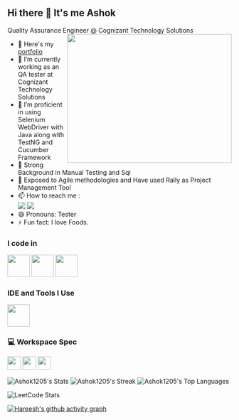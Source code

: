 ## Hi there 👋 It's me Ashok

Quality Assurance Engineer @ Cognizant Technology Solutions
<img align="right" width="370" height="290" src="https://i.pinimg.com/originals/47/f0/34/47f0342cec72b800463bf003eac1257e.gif">
- 🔭 Here's my [portfolio](https://ashokcruzz.000webhostapp.com/)                                                 
- 🌱 I’m currently working as an QA tester at Cognizant Technology Solutions
- 👯 I’m proficient in using Selenium WebDriver with Java along with TestNG and Cucumber Framework
- 🤔 Strong Background in Manual Testing and Sql
- 💬 Exposed to Agile methodologies and Have used Rally as Project Management Tool
- 📫 How to reach me :
<br /> [<img src="https://img.shields.io/badge/Twitter-1DA1F2?style=for-the-badge&logo=twitter&logoColor=white" />](https://x.com/Ashok_1205) [<img src="https://img.shields.io/badge/LinkedIn-0077B5?style=for-the-badge&logo=linkedin&logoColor=white" />](https://www.linkedin.com/in/s-ashokkumar/)
- 😄 Pronouns: Tester
- ⚡ Fun fact: I love Foods.


### I code in
<img height="50" width="50" src="https://img.icons8.com/color/48/000000/java-coffee-cup-logo.png" /> <img height="50" width="50" src="https://img.icons8.com/color/48/000000/html-5.png" /> <img height="50" width="50" src="https://img.icons8.com/color/48/000000/css3.png" /> 


### IDE and Tools I Use
 <img height="50" src="https://img.icons8.com/officel/480/null/java-eclipse.png"/> 


### 💻 Workspace Spec
<img height="30" src="https://img.shields.io/badge/Macbook-Pro_M1-ED1C24?style=for-the-badge&logo=apple&logoColor=white"/> <img height="30" src="https://img.shields.io/badge/NVIDIA-GTX1650-76B900?style=for-the-badge&logo=nvidia&logoColor=white"/>  <img height="30" src="https://img.shields.io/badge/AMD-Ryzen_5_4600H-ED1C24?style=for-the-badge&logo=amd&logoColor=white"/> 

![Ashok1205's Stats](https://github-readme-stats.vercel.app/api?username=Ashok1205&theme=vue-dark&show_icons=true&hide_border=true&count_private=true)
![Ashok1205's Streak](https://github-readme-streak-stats.herokuapp.com/?user=Ashok1205&theme=vue-dark&hide_border=true)
![Ashok1205's Top Languages](https://github-readme-stats.vercel.app/api/top-langs/?username=Ashok1205&theme=vue-dark&show_icons=true&hide_border=true&layout=compact)

![LeetCode Stats](https://leetcode.card.workers.dev/Ashok1205?theme=dark&font=baloo&extension=null)

[![Hareesh's github activity graph](https://github-readme-activity-graph.vercel.app/graph?username=hareesh-r&bg_color=000000&color=ffffff&line=51f565&point=ffffff&area=true&hide_border=true)](https://github.com/ashutosh00710/github-readme-activity-graph)
